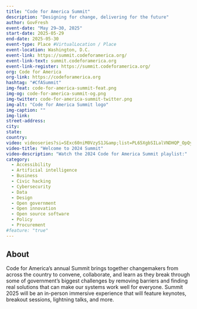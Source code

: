 ```yaml
---
title: "Code for America Summit"
description: "Designing for change, delivering for the future"
author: GovFresh
event-date: "May 29–30, 2025"
start-date: 2025-05-29
end-date: 2025-05-30
event-type: Place #VirtualLocation / Place
event-location: Washington, D.C.
event-link: https://summit.codeforamerica.org/
event-link-text: summit.codeforamerica.org
event-link-register: https://summit.codeforamerica.org/
org: Code for America
org-link: https://codeforamerica.org
hashtag: "#CfASummit"
img-feat: code-for-america-summit-feat.png
img-og: code-for-america-summit-og.png
img-twitter: code-for-america-summit-twitter.png
img-alt: "Code for America Summit logo"
img-caption: ""
img-link: 
street-address: 
city: 
state: 
country: 
video: videoseries?si=SExc60niM0VzyS1J&amp;list=PL65XgbSILalVNDHQP_OpQyAbnm8iBt613
video-title: "Welcome to 2024 Summit"
video-description: "Watch the 2024 Code for America Summit playlist:"
category:
  - Accessibility
  - Artificial intelligence
  - Business
  - Civic hacking
  - Cybersecurity
  - Data
  - Design
  - Open government
  - Open innovation
  - Open source software
  - Policy
  - Procurement
#feature: "true"
---
```


## About

Code for America’s annual Summit brings together changemakers from across the country to convene, collaborate, and learn as they break through some of government’s biggest challenges by removing barriers and finding real solutions that can make our systems work well for everyone. Summit 2025 will be an in-person immersive experience that will feature keynotes, breakout sessions, lightning talks, and more.